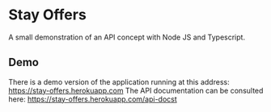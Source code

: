 # Stay Offers

A small demonstration of an API concept with Node JS and Typescript.

## Demo
There is a demo version of the application running at this address: https://stay-offers.herokuapp.com
The API documentation can be consulted here: https://stay-offers.herokuapp.com/api-docst

[https://stay-offers.herokuapp.com/api-docst]:<https://stay-offers.herokuapp.com/api-docst>
[https://stay-offers.herokuapp.com]:<https://stay-offers.herokuapp.com>
